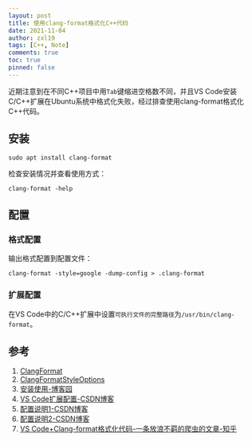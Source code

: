 ```yaml
---
layout: post
title: 使用clang-format格式化C++代码
date: 2021-11-04
author: zxl19
tags: [C++, Note]
comments: true
toc: true
pinned: false
---
```


近期注意到在不同C++项目中用`Tab`键缩进空格数不同，并且VS Code安装C/C++扩展在Ubuntu系统中格式化失败，经过排查使用clang-format格式化C++代码。

<!-- more -->

## 安装

```shell
sudo apt install clang-format
```

检查安装情况并查看使用方式：

```shell
clang-format -help
```

## 配置

### 格式配置

输出格式配置到配置文件：

```shell
clang-format -style=google -dump-config > .clang-format
```

### 扩展配置

在VS Code中的C/C++扩展中设置`可执行文件的完整路径`为`/usr/bin/clang-format`。

## 参考

1. [ClangFormat](https://clang.llvm.org/docs/ClangFormat.html)
2. [ClangFormatStyleOptions](https://clang.llvm.org/docs/ClangFormatStyleOptions.html)
3. [安装使用-博客园](https://www.cnblogs.com/liuyunbin/p/11538267.html)
4. [VS Code扩展配置-CSDN博客](https://blog.csdn.net/z456531/article/details/119849610)
5. [配置说明1-CSDN博客](https://blog.csdn.net/softimite_zifeng/article/details/78357898)
6. [配置说明2-CSDN博客](https://blog.csdn.net/z2066411585/article/details/82290477)
7. [VS Code+Clang-format格式化代码-一条放浪不羁的爬虫的文章-知乎](https://zhuanlan.zhihu.com/p/356143396)
